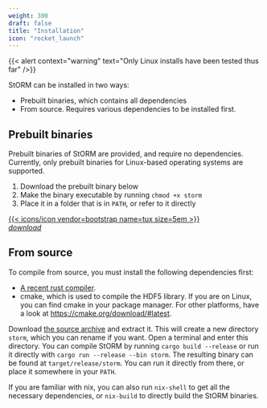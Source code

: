 ```yaml
---
weight: 300
draft: false
title: "Installation"
icon: "rocket_launch"
---
```


{{< alert context="warning" text="Only Linux installs have been tested thus far" />}}

StORM can be installed in two ways:

- Prebuilt binaries, which contains all dependencies
- From source. Requires various dependencies to be installed first.

## Prebuilt binaries

Prebuilt binaries of StORM are provided, and require no dependencies.
Currently, only prebuilt binaries for Linux-based operating systems are supported.

1. Download the prebuilt binary below
1. Make the binary executable by running `chmod +x storm`
1. Place it in a folder that is in `PATH`, or refer to it directly

<div class="col-sm-2 pt-2">
	<a class="ms-auto" href="storm">
		<div class="card h-100 my-1 text-center card-title">
			<div class="card-body py-2">
                {{< icons/icon vendor=bootstrap name=tux size=5em >}}
                <br>
                <i class="material-icons align-middle">download</i>
			</div>
		</div>
    </a>
</div>

## From source

To compile from source, you must install the following dependencies first:

- [A recent rust compiler](https://www.rust-lang.org/tools/install).
- cmake, which is used to compile the HDF5 library. If you are on Linux, you can find cmake in your package manager. For other platforms, have a look at https://cmake.org/download/#latest.

Download [the source archive](storm.tar.gz) and extract it.
This will create a new directory `storm`, which you can rename if you want.
Open a terminal and enter this directory.
You can compile StORM by running `cargo build --release` or run it directly with `cargo run --release --bin storm`.
The resulting binary can be found at `target/release/storm`.
You can run it directly from there, or place it somewhere in your `PATH`.

If you are familiar with nix, you can also run `nix-shell` to get all the necessary dependencies, or `nix-build` to directly build the StORM binaries.
